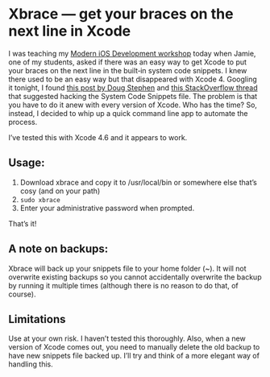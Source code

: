Xbrace — get your braces on the next line in Xcode
==================================================

I was teaching my [Modern iOS Development workshop](http://moderniosdevelopment.com) today when Jamie, one of my students, asked if there was an easy way to get Xcode to put your braces on the next line in the built‐in system code snippets. I knew there used to be an easy way but that disappeared with Xcode 4. Googling it tonight, I found [this post by Doug Stephen](http://canadian-fury.com/2012/05/16/xcode-4-dot-3-place-all-autocompleted-opening-curly-braces-on-new-lines/) and [this StackOverflow thread](http://stackoverflow.com/questions/5120343/xcode-4-with-opening-brace-on-new-line) that suggested hacking the System Code Snippets file. The problem is that you have to do it anew with every version of Xcode. Who has the time? So, instead, I decided to whip up a quick command line app to automate the process.

I’ve tested this with Xcode 4.6 and it appears to work.

Usage:
------

  1. Download xbrace and copy it to /usr/local/bin or somewhere else that’s cosy (and on your path)
  2. ```sudo xbrace```
  3. Enter your administrative password when prompted.

That’s it!

A note on backups:
------

Xbrace will back up your snippets file to your home folder (~). It will not overwrite existing backups so you cannot accidentally overwrite the backup by running it multiple times (although there is no reason to do that, of course).

Limitations
------------

Use at your own risk. I haven’t tested this thoroughly. Also, when a new version of Xcode comes out, you need to manually delete the old backup to have new snippets file backed up. I’ll try and think of a more elegant way of handling this.
